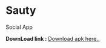 # Sauty
Social App


<b> DownLoad link : </b> [Download apk here..](http://www.mediafire.com/file/88n4jlx5yjcndca/SautyAlpha.apk)
